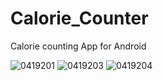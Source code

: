 # Calorie_Counter
Calorie counting App for Android


![0419201](https://user-images.githubusercontent.com/56138234/79721150-9f199c00-827d-11ea-8cac-1558b4f96ea7.PNG)
![0419203](https://user-images.githubusercontent.com/56138234/79721165-a476e680-827d-11ea-9c54-6a347725fd28.PNG)
![0419204](https://user-images.githubusercontent.com/56138234/79721174-a640aa00-827d-11ea-9beb-d48744360f9e.PNG)
